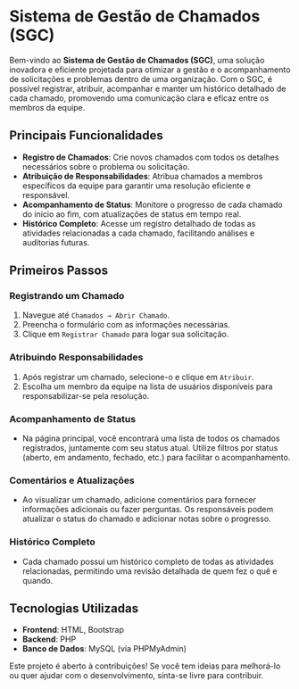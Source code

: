 # Sistema de Gestão de Chamados (SGC)

Bem-vindo ao **Sistema de Gestão de Chamados (SGC)**, uma solução inovadora e eficiente projetada para otimizar a gestão e o acompanhamento de solicitações e problemas dentro de uma organização. Com o SGC, é possível registrar, atribuir, acompanhar e manter um histórico detalhado de cada chamado, promovendo uma comunicação clara e eficaz entre os membros da equipe.

## Principais Funcionalidades

- **Registro de Chamados**: Crie novos chamados com todos os detalhes necessários sobre o problema ou solicitação.
- **Atribuição de Responsabilidades**: Atribua chamados a membros específicos da equipe para garantir uma resolução eficiente e responsável.
- **Acompanhamento de Status**: Monitore o progresso de cada chamado do início ao fim, com atualizações de status em tempo real.
- **Histórico Completo**: Acesse um registro detalhado de todas as atividades relacionadas a cada chamado, facilitando análises e auditorias futuras.

## Primeiros Passos

### Registrando um Chamado

1. Navegue até `Chamados → Abrir Chamado`.
2. Preencha o formulário com as informações necessárias.
3. Clique em `Registrar Chamado` para logar sua solicitação.

### Atribuindo Responsabilidades

1. Após registrar um chamado, selecione-o e clique em `Atribuir`.
2. Escolha um membro da equipe na lista de usuários disponíveis para responsabilizar-se pela resolução.

### Acompanhamento de Status

- Na página principal, você encontrará uma lista de todos os chamados registrados, juntamente com seu status atual. Utilize filtros por status (aberto, em andamento, fechado, etc.) para facilitar o acompanhamento.

### Comentários e Atualizações

- Ao visualizar um chamado, adicione comentários para fornecer informações adicionais ou fazer perguntas. Os responsáveis podem atualizar o status do chamado e adicionar notas sobre o progresso.

### Histórico Completo

- Cada chamado possui um histórico completo de todas as atividades relacionadas, permitindo uma revisão detalhada de quem fez o quê e quando.

## Tecnologias Utilizadas

- **Frontend**: HTML, Bootstrap
- **Backend**: PHP
- **Banco de Dados**: MySQL (via PHPMyAdmin)

Este projeto é aberto à contribuições! Se você tem ideias para melhorá-lo ou quer ajudar com o desenvolvimento, sinta-se livre para contribuir.
